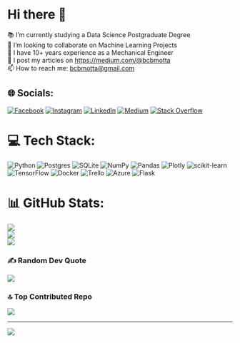 <!--
**bcbmotta/bcbmotta** is a ✨ _special_ ✨ repository because its `README.md` (this file) appears on your GitHub profile.

Here are some ideas to get you started:

- 🔭 I’m currently working on ...
- 🌱 I’m currently learning ...
- 👯 I’m looking to collaborate on ...
- 🤔 I’m looking for help with ...
- 💬 Ask me about ...
- 📫 How to reach me: ...
- 😄 Pronouns: ...
- ⚡ Fun fact: ...
-->
# Hi there 👋
📚 I’m currently studying a Data Science Postgraduate Degree<br>🤝 I’m looking to collaborate on Machine Learning Projects<br>🚗 I have 10+ years experience as a Mechanical Engineer<br>📝 I post my articles on https://medium.com/@bcbmotta<br>📫 How to reach me: bcbmotta@gmail.com


## 🌐 Socials:
[![Facebook](https://img.shields.io/badge/Facebook-%231877F2.svg?logo=Facebook&logoColor=white)](https://facebook.com/bcbmotta) [![Instagram](https://img.shields.io/badge/Instagram-%23E4405F.svg?logo=Instagram&logoColor=white)](https://instagram.com/bcbmotta) [![LinkedIn](https://img.shields.io/badge/LinkedIn-%230077B5.svg?logo=linkedin&logoColor=white)](https://linkedin.com/in/bcbmotta) [![Medium](https://img.shields.io/badge/Medium-12100E?logo=medium&logoColor=white)](https://medium.com/@bcbmotta) [![Stack Overflow](https://img.shields.io/badge/-Stackoverflow-FE7A16?logo=stack-overflow&logoColor=white)](https://stackoverflow.com/users/21609164) 

# 💻 Tech Stack:
![Python](https://img.shields.io/badge/python-3670A0?style=for-the-badge&logo=python&logoColor=ffdd54) ![Postgres](https://img.shields.io/badge/postgres-%23316192.svg?style=for-the-badge&logo=postgresql&logoColor=white) ![SQLite](https://img.shields.io/badge/sqlite-%2307405e.svg?style=for-the-badge&logo=sqlite&logoColor=white) ![NumPy](https://img.shields.io/badge/numpy-%23013243.svg?style=for-the-badge&logo=numpy&logoColor=white) ![Pandas](https://img.shields.io/badge/pandas-%23150458.svg?style=for-the-badge&logo=pandas&logoColor=white) ![Plotly](https://img.shields.io/badge/Plotly-%233F4F75.svg?style=for-the-badge&logo=plotly&logoColor=white) ![scikit-learn](https://img.shields.io/badge/scikit--learn-%23F7931E.svg?style=for-the-badge&logo=scikit-learn&logoColor=white) ![TensorFlow](https://img.shields.io/badge/TensorFlow-%23FF6F00.svg?style=for-the-badge&logo=TensorFlow&logoColor=white) ![Docker](https://img.shields.io/badge/docker-%230db7ed.svg?style=for-the-badge&logo=docker&logoColor=white) ![Trello](https://img.shields.io/badge/Trello-%23026AA7.svg?style=for-the-badge&logo=Trello&logoColor=white) ![Azure](https://img.shields.io/badge/azure-%230072C6.svg?style=for-the-badge&logo=azure-devops&logoColor=white) ![Flask](https://img.shields.io/badge/flask-%23000.svg?style=for-the-badge&logo=flask&logoColor=white)
# 📊 GitHub Stats:
![](https://github-readme-stats.vercel.app/api?username=bcbmotta&theme=vision-friendly-dark&hide_border=false&include_all_commits=false&count_private=false)<br/>
![](https://github-readme-streak-stats.herokuapp.com/?user=bcbmotta&theme=vision-friendly-dark&hide_border=false)<br/>
![](https://github-readme-stats.vercel.app/api/top-langs/?username=bcbmotta&theme=vision-friendly-dark&hide_border=false&include_all_commits=false&count_private=false&layout=compact)

### ✍️ Random Dev Quote
![](https://quotes-github-readme.vercel.app/api?type=horizontal&theme=radical)

### 🔝 Top Contributed Repo
![](https://github-contributor-stats.vercel.app/api?username=bcbmotta&limit=5&theme=dracula&combine_all_yearly_contributions=true)

---
[![](https://visitcount.itsvg.in/api?id=bcbmotta&icon=1&color=6)](https://visitcount.itsvg.in)

<!-- Proudly created with GPRM ( https://gprm.itsvg.in ) -->
